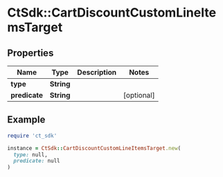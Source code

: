 # CtSdk::CartDiscountCustomLineItemsTarget

## Properties

| Name | Type | Description | Notes |
| ---- | ---- | ----------- | ----- |
| **type** | **String** |  |  |
| **predicate** | **String** |  | [optional] |

## Example

```ruby
require 'ct_sdk'

instance = CtSdk::CartDiscountCustomLineItemsTarget.new(
  type: null,
  predicate: null
)
```

